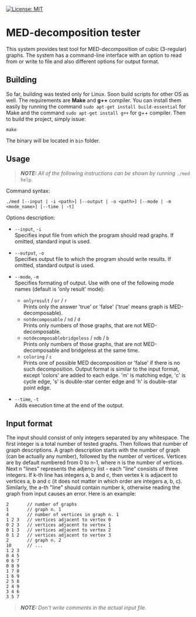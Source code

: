 [![License: MIT](https://img.shields.io/badge/License-MIT-yellow.svg)](https://opensource.org/licenses/MIT)


# MED-decomposition tester

This system provides test tool for MED-decomposition of cubic (3-regular) graphs. The system has a command-line interface with an option to read from or write to file and also different options for output format.


## Building

So far, building was tested only for Linux. Soon build scripts for other OS as well. The requirements are **Make** and **g++** compiler. You can install them easily by running the command `sudo apt-get install build-essential` for Make and the command `sudo apt-get install g++` for g++ compiler. Then to build the project, simply issue:

```
make
```

The binary will be located in `bin` folder.


## Usage

> ***NOTE:*** *All of the following instructions can be shown by running* `./med help`.

Command syntax:

```
./med [--input | -i <path>] [--output | -o <path>] [--mode | -m <mode_name>] [--time | -t]
```

Options description:

- `--input`, `-i`\
Specifies input file from which the program should read graphs. If omitted, standard input is used.

- `--output`, `-o`\
Specifies output file to which the program should write results. If omitted, standard output is used.

- `--mode`, `-m`\
Specifies formating of output. Use with one of the following mode names (default is 'only result' mode):
    - `onlyresult` / `or` / `r`\
    Prints only the answer 'true' or 'false' ('true' means graph is MED-decomposable).
    - `notdecomposable` / `nd` / `d`\
    Prints only numbers of those graphs, that are not MED-decomposable.
    - `notdecomposablebridgeless` / `ndb` / `b`\
    Prints only numbers of those graphs, that are not MED-decomposable and bridgeless at the same time.
    - `coloring` / `c`\
    Prints one of possible MED decomposition or 'false' if there is no such decomposition. Output format is similar to the input format, except 'colors' are added to each edge. 'm' is matching edge, 'c' is cycle edge, 's' is double-star center edge and 'h' is double-star point edge.

- `--time`, `-t`\
Adds execution time at the end of the output.


## Input format

The input should consist of only integers separated by any whitespace. The first integer is a total number of tested graphs. Then follows that number of graph descriptions. A graph description starts with the number of graph (can be actually any number), followed by the number of vertices. Vertices are by default numbered from 0 to n-1, where n is the number of vertices. Next n "lines" represents the adjency list - each "line" consists of three integers. If k-th line has integers a, b and c, then vertex k is adjacent to vertices a, b and c (it does not matter in which order are integers a, b, c). Similarly, the a-th "line" should contain number k, otherwise reading the graph from input causes an error. Here is an example:

```
2       // number of graphs
1       // graph n. 1
4       // number of vertices in graph n. 1
1 2 3   // vertices adjacent to vertex 0
0 2 3   // vertices adjacent to vertex 1
0 1 3   // vertices adjacent to vertex 2
0 1 2   // vertices adjacent to vertex 3
2       // graph n. 2
10      // ...
1 2 3
0 4 5
0 6 7
0 8 9
1 7 8
1 6 9
2 5 8
2 4 9
3 4 6
3 5 7
```
> ***NOTE:*** *Don't write comments in the actual input file.*